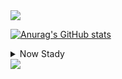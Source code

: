 <img src="https://capsule-render.vercel.app/api?type=waving&color=BDBDC8&height=180&section=header&text=Jayoung%20Park&fontSize=60" />

[![Anurag's GitHub stats](https://github-readme-stats.vercel.app/api?username=parkjay0709&hide=contribs,prs&show,icons=true&theme=graywhite)](https://github.com/anuraghazra/github-readme-stats)

<details>
<summary>
  Now Stady
</summary>
   ![cs](https://img.shields.io/badge/C%23-239120?style=for-the-badge&logo=c-sharp&logoColor=white)
</details>

<img src="https://capsule-render.vercel.app/api?type=waving&color=BDBDC8&height=180&section=footer&text=Jayoung%20Park&fontSize=60" />

